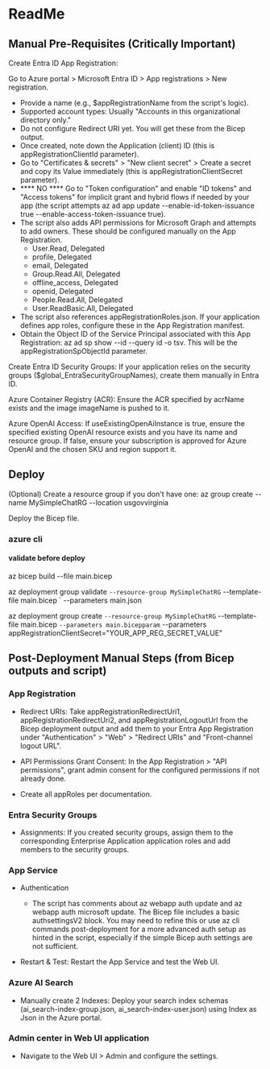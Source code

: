 # ReadMe

## Manual Pre-Requisites (Critically Important)

Create Entra ID App Registration:

Go to Azure portal > Microsoft Entra ID > App registrations > New registration.

- Provide a name (e.g., $appRegistrationName from the script's logic).
- Supported account types: Usually "Accounts in this organizational directory only."
- Do not configure Redirect URI yet. You will get these from the Bicep output.
- Once created, note down the Application (client) ID (this is appRegistrationClientId parameter).
- Go to "Certificates & secrets" > "New client secret" > Create a secret and copy its Value immediately (this is appRegistrationClientSecret parameter).
- **** NO **** Go to "Token configuration" and enable "ID tokens" and "Access tokens" for implicit grant and hybrid flows if needed by your app (the script attempts az ad app update --enable-id-token-issuance true --enable-access-token-issuance true).
- The script also adds API permissions for Microsoft Graph and attempts to add owners. These should be configured manually on the App Registration.
  - User.Read, Delegated
  - profile, Delegated
  - email, Delegated
  - Group.Read.All, Delegated
  - offline_access, Delegated
  - openid, Delegated
  - People.Read.All, Delegated
  - User.ReadBasic.All, Delegated
- The script also references appRegistrationRoles.json. If your application defines app roles, configure these in the App Registration manifest.
- Obtain the Object ID of the Service Principal associated with this App Registration: az ad sp show --id <Your-App-Registration-Client-ID> --query id -o tsv. This will be the appRegistrationSpObjectId parameter.

Create Entra ID Security Groups: If your application relies on the security groups ($global_EntraSecurityGroupNames), create them manually in Entra ID.

Azure Container Registry (ACR): Ensure the ACR specified by acrName exists and the image imageName is pushed to it.

Azure OpenAI Access: If useExistingOpenAiInstance is true, ensure the specified existing OpenAI resource exists and you have its name and resource group. If false, ensure your subscription is approved for Azure OpenAI and the chosen SKU and region support it.

## Deploy

(Optional) Create a resource group if you don't have one: az group create --name MySimpleChatRG --location usgovvirginia

Deploy the Bicep file.

### azure cli

#### validate before deploy

az bicep build --file main.bicep

az deployment group validate `
--resource-group MySimpleChatRG `
--template-file main.bicep `
--parameters main.json

az deployment group create `
--resource-group MySimpleChatRG `
--template-file main.bicep `
--parameters main.bicepparam `
--parameters appRegistrationClientSecret="YOUR_APP_REG_SECRET_VALUE"

## Post-Deployment Manual Steps (from Bicep outputs and script)

### App Registration

- Redirect URIs: Take appRegistrationRedirectUri1, appRegistrationRedirectUri2, and appRegistrationLogoutUrl from the Bicep deployment output and add them to your Entra App Registration under "Authentication" > "Web" > "Redirect URIs" and "Front-channel logout URL".

- API Permissions Grant Consent: In the App Registration > "API permissions", grant admin consent for the configured permissions if not already done.

- Create all appRoles per documentation.

### Entra Security Groups

- Assignments: If you created security groups, assign them to the corresponding Enterprise Application application roles and add members to the security groups.

### App Service

- Authentication
  - The script has comments about az webapp auth update and az webapp auth microsoft update. The Bicep file includes a basic authsettingsV2 block. You may need to refine this or use az cli commands post-deployment for a more advanced auth setup as hinted in the script, especially if the simple Bicep auth settings are not sufficient.

- Restart & Test: Restart the App Service and test the Web UI.

### Azure AI Search

- Manually create 2 Indexes: Deploy your search index schemas (ai_search-index-group.json, ai_search-index-user.json) using Index as Json in the Azure portal.

### Admin center in Web UI application

- Navigate to the Web UI > Admin and configure the settings.
